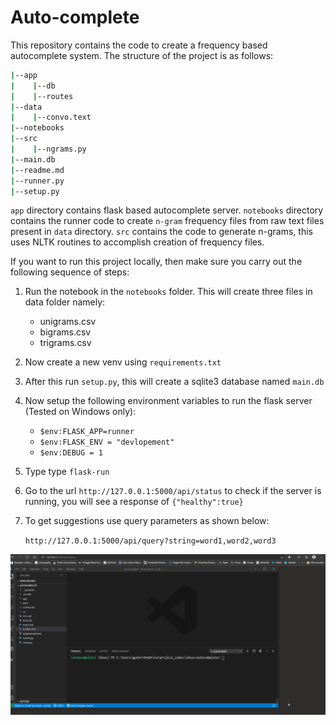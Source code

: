 # Auto-complete
This repository contains the code to create a frequency based autocomplete system. The structure of the project is as follows:

```bash
|--app
|    |--db
|    |--routes
|--data   
|    |--convo.text
|--notebooks
|--src
|    |--ngrams.py
|--main.db
|--readme.md
|--runner.py
|--setup.py
```
`app` directory contains flask based autocomplete server. `notebooks` directory contains the runner code to create `n-gram` frequency files from raw text files present in `data` directory. `src` contains the code to generate n-grams, this uses NLTK routines to accomplish creation of frequency files.

If you want to run this project locally, then make sure you carry out the following sequence of steps:

1. Run the notebook in the `notebooks` folder. This will create three files in data folder namely:
   - unigrams.csv
   -  bigrams.csv
   - trigrams.csv
2. Now create a new venv using `requirements.txt`
3. After this run `setup.py`, this will create a sqlite3 database named `main.db`
4. Now setup the following environment variables to run the flask server (Tested on Windows only):
   - `$env:FLASK_APP=runner`
   - `$env:FLASK_ENV = "devlopement"`
   - `$env:DEBUG = 1`
5. Type type `flask-run`
6. Go to the url `http://127.0.0.1:5000/api/status` to check if the server is running, you will see a response of `{"healthy":true}`
7. To get suggestions use query parameters as shown below:
   
   `http://127.0.0.1:5000/api/query?string=word1,word2,word3`

![](intro.gif)
